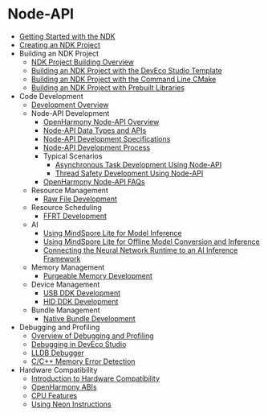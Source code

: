 # Node-API

- [Getting Started with the NDK](ndk-development-overview.md)
- [Creating an NDK Project](create-with-ndk.md)
- Building an NDK Project
    - [NDK Project Building Overview](build-with-ndk-overview.md)
    - [Building an NDK Project with the DevEco Studio Template](build-with-ndk-ide.md)
    - [Building an NDK Project with the Command Line CMake](build-with-ndk-cmake.md)
    - [Building an NDK Project with Prebuilt Libraries](build-with-ndk-prebuilts.md)
- Code Development
    - [Development Overview](develop-code-overview.md)
    - Node-API Development
        - [OpenHarmony Node-API Overview](napi-introduction.md)
        - [Node-API Data Types and APIs](napi-data-types-interfaces.md)
        - [Node-API Development Specifications](napi-guidelines.md)
        - [Node-API Development Process](use-napi-process.md)
        - Typical Scenarios
            - [Asynchronous Task Development Using Node-API](use-napi-asynchronous-task.md)
            - [Thread Safety Development Using Node-API](use-napi-thread-safety.md)
        - [OpenHarmony Node-API FAQs](use-napi-faqs.md)
    - Resource Management
        - [Raw File Development](rawfile-guidelines.md)
    - Resource Scheduling
        - [FFRT Development](ffrt-guidelines.md)
    - AI
        - [Using MindSpore Lite for Model Inference](mindspore-lite-guidelines.md)
        - [Using MindSpore Lite for Offline Model Conversion and Inference](mindspore-lite-offline-model-guidelines.md)
        - [Connecting the Neural Network Runtime to an AI Inference Framework](neural-network-runtime-guidelines.md)
    - Memory Management
        - [Purgeable Memory Development](purgeable-memory-guidelines.md)
    - Device Management
        - [USB DDK Development](usb-ddk-guidelines.md)
        - [HID DDK Development](hid-ddk-guidelines.md)
    - Bundle Management
        - [Native Bundle Development](native-bundle-guidelines.md)
- Debugging and Profiling
    - [Overview of Debugging and Profiling](debug-performance-profiling-overview.md)
    - [Debugging in DevEco Studio](debug-ide.md)
    - [LLDB Debugger](debug-lldb.md)
    - [C/C++ Memory Error Detection](debug-asan.md)
- Hardware Compatibility
    - [Introduction to Hardware Compatibility](hw-guide.md)
    - [OpenHarmony ABIs](ohos-abi.md)
    - [CPU Features](cpu-features.md)
    - [Using Neon Instructions](neon-guide.md)
